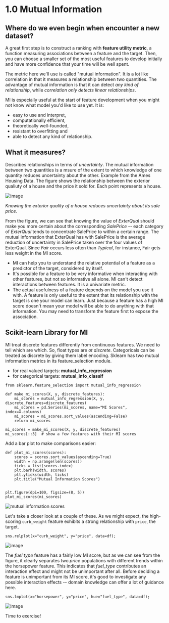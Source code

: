 # 1.0 Mutual Information

## **Where** do we even begin when encounter a new dataset?

A great first step is to construct a ranking with **feature utility metric**, a function measuring associations between a feature and the target. Then, you can choose a smaller set of the most useful features to develop initially and have more confidence that your time will be well spent.

The metric here we'll use is called "mutual information". It is a lot like correlation in that it measures a relationship between two quantities. The advantage of mutual information is that it can detect *any kind of relationship*, while *correlation only detects linear relationships*.

MI is especially useful at the start of feature development when you might not know what model you'd like to use yet. It is:
  - easy to use and interpret,
  - computationally efficient,
  - theoretically well-founded,
  - resistant to overfitting and
  - able to detect any kind of relationship.
  
## **What** it measures?

Describes relationships in terms of *uncertainty*. The mutual information between two quantities is a msure of the extent to which knowledge of one quantity reduces uncertainty about the other. 
Example from the Ames Housing Data. The figure shows the relationship between the exterior qualiuty of a house and the price it sold for. Each point represents a house.

  ![image](https://user-images.githubusercontent.com/67332395/178091757-00234b52-080b-4d51-97a5-a2952b5d7f0a.png)
  
  *Knowing the exterior quality of a house reduces uncertainty about its sale price.*
  
  From the figure, we can see that knowing the value of *ExterQual* should make you more certain about the corresponding *SalePrice* -- each category of *ExterQual* tends to concentrate SalePrice to within a certain range. The mutual information that ExterQual has with SalePrice is the average reduction of uncertainty in SalePrice taken over the four values of ExterQual. Since *Fair* occurs less often than *Typical*, for instance, Fair gets less weight in the MI score.
  
  - MI can help you to understand the relative potential of a feature as a predictor of the target, considered by itself.
  - It's possible for a feature to be very informative when interacting with other features, but not so informative all alone. MI can't detect interactions between features. It is a univariate metric.
  - The actual usefulness of a feature depends on the model you use it with. A feature is only useful to the extent that its relationship with the target is one your model can learn. Just because a feature has a high MI score doesn't mean your model will be able to do anything with that information. You may need to transform the feature first to expose the association.
      
      
## Scikit-learn Library for MI

MI treat discrete features differently from continuous features. We need to tell which are which. So, float types are *ot discrete*. Categoricals can be treated as discrete by giving them label encoding.
Sklearn has two mutual information metrics in its feature_selection module.
  
  - for real valued targets: **mutual_info_regression**
  - for categorical targets: **mutual_info_classif**
    
```
from sklearn.feature_selection import mutual_info_regression

def make_mi_scores(X, y, discrete_features):
    mi_scores = mutual_info_regression(X, y, discrete_features=discrete_features)
    mi_scores = pd.Series(mi_scores, name="MI Scores", index=X.columns)
    mi_scores = mi_scores.sort_values(ascending=False)
    return mi_scores

mi_scores = make_mi_scores(X, y, discrete_features)
mi_scores[::3]  # show a few features with their MI scores
```

Add a bar plot to make comparisons easier:

```
def plot_mi_scores(scores):
    scores = scores.sort_values(ascending=True)
    width = np.arange(len(scores))
    ticks = list(scores.index)
    plt.barh(width, scores)
    plt.yticks(width, ticks)
    plt.title("Mutual Information Scores")


plt.figure(dpi=100, figsize=(8, 5))
plot_mi_scores(mi_scores)
```
![mutual information scores](https://user-images.githubusercontent.com/67332395/178092068-45b22c7e-379c-42f7-b491-00a6dae17c5a.png)

Let's take a closer look at a couple of these. 
As we might expect, the high-scoring ```curb_weight``` feature exhibits a strong relationship with ```price```, the target.


```
sns.relplot(x="curb_weight", y="price", data=df);
```

![image](https://user-images.githubusercontent.com/67332395/178113701-a8518420-4bab-476a-a5b8-1c42345e6a69.png)

The _fuel type_ feature has a fairly low MI score, but as we can see from the figure, it clearly separates two _price_ populations with different trends within the horsepower feature. This indicates that _fuel_type_ contributes an interaction effect and might not be unimportant after all. Before deciding a feature is unimportant from its MI score, it's good to investigate any possible interaction effects -- domain knowledge can offer a lot of guidance here.

`sns.lmplot(x="horsepower", y="price", hue="fuel_type", data=df);`

![image](https://user-images.githubusercontent.com/67332395/178113894-24061050-5382-45dd-98ef-210ea8b4d240.png)

Time to exercise!
